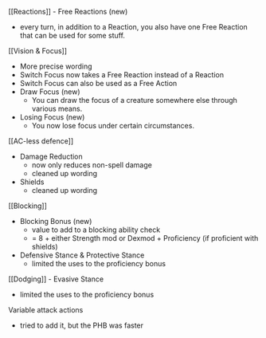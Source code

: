 [[Reactions]] - Free Reactions (new)
- every turn, in addition to a Reaction, you also have one Free Reaction that can be used for some stuff.

[[Vision & Focus]]
- More precise wording
- Switch Focus now takes a Free Reaction instead of a Reaction 
- Switch Focus can also be used as a Free Action
- Draw Focus (new)
	- You can draw the focus of a creature somewhere else through various means.
- Losing Focus (new)
	- You now lose focus under certain circumstances.

[[AC-less defence]]
- Damage Reduction
	- now only reduces non-spell damage
	- cleaned up wording
- Shields
	- cleaned up wording

[[Blocking]]
- Blocking Bonus (new)
	- value to add to a blocking ability check
	- = 8 + either Strength mod or Dexmod + Proficiency (if proficient with shields)
- Defensive Stance & Protective Stance
	- limited the uses to the proficiency bonus

[[Dodging]] - Evasive Stance
- limited the uses to the proficiency bonus

Variable attack actions
- tried to add it, but the PHB was faster
